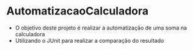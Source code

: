 # AutomatizacaoCalculadora
 
 * O objetivo deste projeto é realizar a automatização de uma soma na calculadora
 * Utilizando o JUnit para realizar a comparação do resultado
 
